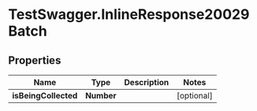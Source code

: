 # TestSwagger.InlineResponse20029Batch

## Properties

Name | Type | Description | Notes
------------ | ------------- | ------------- | -------------
**isBeingCollected** | **Number** |  | [optional] 


